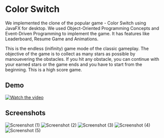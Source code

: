 # Color Switch
We implemented the clone of the popular game - Color Switch using JavaFX for desktop. We used Object-Oriented Programming Concepts and Event-Driven Programming to implement the game. It has features like Leaderboard, Resume Game and Animations.

This is the endless (inifinity) game mode of the classic gameplay. The objective of the game is to collect as many stars as possible by manouevering the obstacles. If you hit any obstacle, you can continue with your earned stars or the game ends and you have to start from the beginning. This is a high score game. 

## Demo
[![Watch the video](https://user-images.githubusercontent.com/55681233/118397168-57c43180-b670-11eb-8582-540f4055872f.png)](https://www.youtube.com/watch?v=4ckImZfuzFI)

## Screenshots
![Screenshot (1)](https://user-images.githubusercontent.com/55681233/118397171-598df500-b670-11eb-94d0-10cbb1067d36.png)
![Screenshot (2)](https://user-images.githubusercontent.com/55681233/118397172-5a268b80-b670-11eb-8b1e-ed62e772b06f.png)
![Screenshot (3)](https://user-images.githubusercontent.com/55681233/118397173-5a268b80-b670-11eb-986b-f920146c7429.png)
![Screenshot (4)](https://user-images.githubusercontent.com/55681233/118397174-5abf2200-b670-11eb-8e48-9c20311ab53b.png)
![Screenshot (5)](https://user-images.githubusercontent.com/55681233/118397175-5b57b880-b670-11eb-9bea-6f25a69ad835.png)


